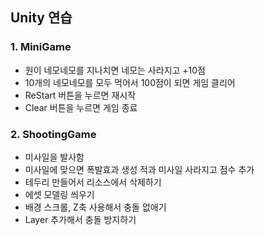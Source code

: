 ## Unity 연습

### 1. MiniGame
- 원이 네모네모를 지나치면 네모는 사라지고 +10점
- 10개의 네모네모를 모두 먹어서 100점이 되면 게임 클리어
- ReStart 버튼을 누르면 재시작
- Clear 버튼을 누르면 게임 종료


### 2. ShootingGame
- 미사일을 발사함
- 미사일에 맞으면 폭발효과 생성
  적과 미사일 사라지고 점수 추가
- 테두리 만들어서 리소스에서 삭제하기
- 에셋 모델링 씌우기
- 배경 스크롤, Z축 사용해서 충돌 없애기
- Layer 추가해서 충돌 방지하기
